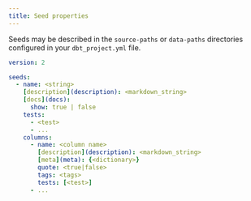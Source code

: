 ```yaml
---
title: Seed properties
---
```


Seeds may be described in the `source-paths` or `data-paths` directories configured in your `dbt_project.yml` file.

```yml
version: 2

seeds:
  - name: <string>
    [description](description): <markdown_string>
    [docs](docs):
      show: true | false
    tests:
      - <test>
      - ...
    columns:
      - name: <column name>
        [description](description): <markdown_string>
        [meta](meta): {<dictionary>}
        quote: <true|false>
        tags: <tags>
        tests: [<test>]
      - ...
```
